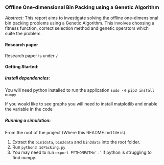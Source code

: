 ### Offline One-dimensional Bin Packing using a Genetic Algorithm

*Abstract:* This report aims to investigate solving the offline one-dimensional bin packing problems using a Genetic Algorithm. This involves choosing a fitness function, correct selection method and genetic operators which suite the problem.

#### Research paper

Research paper is under `/`

#### Getting Started:

##### Install dependencies:
You will need python installed to run the application
`sudo -H pip3 install numpy`

If you would like to see graphs you will need to install matplotlib and enable the variable in the code

##### Running a simulation:

From the root of the project (Where this README.md file is)
1. Extract the `bin1data`, `bin2data` and `bin3data` into the root folder.
2. Run `python3 1dPacking.py`
3. You may need to run `export PYTHONPATH='.'` if python is struggling to find numpy.